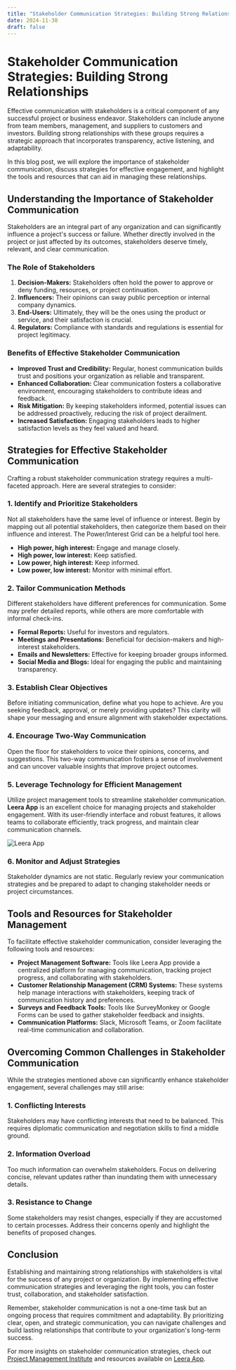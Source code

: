 ```yaml
---
title: "Stakeholder Communication Strategies: Building Strong Relationships"
date: 2024-11-30
draft: false
---
```

# Stakeholder Communication Strategies: Building Strong Relationships

Effective communication with stakeholders is a critical component of any successful project or business endeavor. Stakeholders can include anyone from team members, management, and suppliers to customers and investors. Building strong relationships with these groups requires a strategic approach that incorporates transparency, active listening, and adaptability.

In this blog post, we will explore the importance of stakeholder communication, discuss strategies for effective engagement, and highlight the tools and resources that can aid in managing these relationships.

## Understanding the Importance of Stakeholder Communication

Stakeholders are an integral part of any organization and can significantly influence a project's success or failure. Whether directly involved in the project or just affected by its outcomes, stakeholders deserve timely, relevant, and clear communication.

### The Role of Stakeholders

1. **Decision-Makers:** Stakeholders often hold the power to approve or deny funding, resources, or project continuation.
2. **Influencers:** Their opinions can sway public perception or internal company dynamics.
3. **End-Users:** Ultimately, they will be the ones using the product or service, and their satisfaction is crucial.
4. **Regulators:** Compliance with standards and regulations is essential for project legitimacy.

### Benefits of Effective Stakeholder Communication

- **Improved Trust and Credibility:** Regular, honest communication builds trust and positions your organization as reliable and transparent.
- **Enhanced Collaboration:** Clear communication fosters a collaborative environment, encouraging stakeholders to contribute ideas and feedback.
- **Risk Mitigation:** By keeping stakeholders informed, potential issues can be addressed proactively, reducing the risk of project derailment.
- **Increased Satisfaction:** Engaging stakeholders leads to higher satisfaction levels as they feel valued and heard.

## Strategies for Effective Stakeholder Communication

Crafting a robust stakeholder communication strategy requires a multi-faceted approach. Here are several strategies to consider:

### 1. Identify and Prioritize Stakeholders

Not all stakeholders have the same level of influence or interest. Begin by mapping out all potential stakeholders, then categorize them based on their influence and interest. The Power/Interest Grid can be a helpful tool here.

- **High power, high interest:** Engage and manage closely.
- **High power, low interest:** Keep satisfied.
- **Low power, high interest:** Keep informed.
- **Low power, low interest:** Monitor with minimal effort.

### 2. Tailor Communication Methods

Different stakeholders have different preferences for communication. Some may prefer detailed reports, while others are more comfortable with informal check-ins.

- **Formal Reports:** Useful for investors and regulators.
- **Meetings and Presentations:** Beneficial for decision-makers and high-interest stakeholders.
- **Emails and Newsletters:** Effective for keeping broader groups informed.
- **Social Media and Blogs:** Ideal for engaging the public and maintaining transparency.

### 3. Establish Clear Objectives

Before initiating communication, define what you hope to achieve. Are you seeking feedback, approval, or merely providing updates? This clarity will shape your messaging and ensure alignment with stakeholder expectations.

### 4. Encourage Two-Way Communication

Open the floor for stakeholders to voice their opinions, concerns, and suggestions. This two-way communication fosters a sense of involvement and can uncover valuable insights that improve project outcomes.

### 5. Leverage Technology for Efficient Management

Utilize project management tools to streamline stakeholder communication. **Leera App** is an excellent choice for managing projects and stakeholder engagement. With its user-friendly interface and robust features, it allows teams to collaborate efficiently, track progress, and maintain clear communication channels.

![Leera App](https://leera.app)

### 6. Monitor and Adjust Strategies

Stakeholder dynamics are not static. Regularly review your communication strategies and be prepared to adapt to changing stakeholder needs or project circumstances.

## Tools and Resources for Stakeholder Management

To facilitate effective stakeholder communication, consider leveraging the following tools and resources:

- **Project Management Software:** Tools like Leera App provide a centralized platform for managing communication, tracking project progress, and collaborating with stakeholders.
- **Customer Relationship Management (CRM) Systems:** These systems help manage interactions with stakeholders, keeping track of communication history and preferences.
- **Surveys and Feedback Tools:** Tools like SurveyMonkey or Google Forms can be used to gather stakeholder feedback and insights.
- **Communication Platforms:** Slack, Microsoft Teams, or Zoom facilitate real-time communication and collaboration.

## Overcoming Common Challenges in Stakeholder Communication

While the strategies mentioned above can significantly enhance stakeholder engagement, several challenges may still arise:

### 1. Conflicting Interests

Stakeholders may have conflicting interests that need to be balanced. This requires diplomatic communication and negotiation skills to find a middle ground.

### 2. Information Overload

Too much information can overwhelm stakeholders. Focus on delivering concise, relevant updates rather than inundating them with unnecessary details.

### 3. Resistance to Change

Some stakeholders may resist changes, especially if they are accustomed to certain processes. Address their concerns openly and highlight the benefits of proposed changes.

## Conclusion

Establishing and maintaining strong relationships with stakeholders is vital for the success of any project or organization. By implementing effective communication strategies and leveraging the right tools, you can foster trust, collaboration, and stakeholder satisfaction.

Remember, stakeholder communication is not a one-time task but an ongoing process that requires commitment and adaptability. By prioritizing clear, open, and strategic communication, you can navigate challenges and build lasting relationships that contribute to your organization's long-term success.

For more insights on stakeholder communication strategies, check out [Project Management Institute](https://www.pmi.org/) and resources available on [Leera App](https://leera.app).